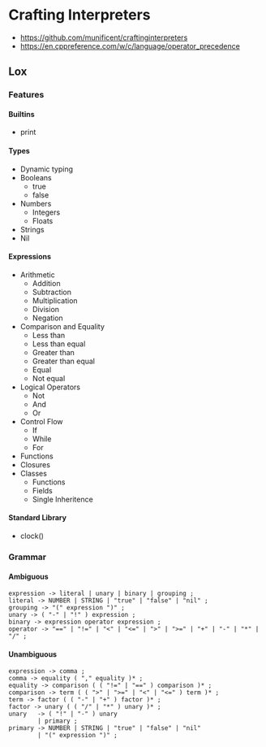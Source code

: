 # Crafting Interpreters

* https://github.com/munificent/craftinginterpreters
* https://en.cppreference.com/w/c/language/operator_precedence

## Lox

### Features

#### Builtins

* print

#### Types

* Dynamic typing
* Booleans
  * true
  * false
* Numbers
  * Integers
  * Floats
* Strings
* Nil

#### Expressions

* Arithmetic
  * Addition
  * Subtraction
  * Multiplication
  * Division
  * Negation
* Comparison and Equality
  * Less than
  * Less than equal
  * Greater than
  * Greater than equal
  * Equal
  * Not equal
* Logical Operators
  * Not
  * And
  * Or
* Control Flow
  * If
  * While
  * For
* Functions
* Closures
* Classes
  * Functions
  * Fields
  * Single Inheritence

#### Standard Library

* clock()

### Grammar

#### Ambiguous

```
expression -> literal | unary | binary | grouping ;
literal -> NUMBER | STRING | "true" | "false" | "nil" ;
grouping -> "(" expression ")" ;
unary -> ( "-" | "!" ) expression ;
binary -> expression operator expression ;
operator -> "==" | "!=" | "<" | "<=" | ">" | ">=" | "+" | "-" | "*" | "/" ;
```

#### Unambiguous

```
expression -> comma ;
comma -> equality ( "," equality )* ;
equality -> comparison ( ( "!=" | "==" ) comparison )* ;
comparison -> term ( ( ">" | ">=" | "<" | "<=" ) term )* ;
term -> factor ( ( "-" | "+" ) factor )* ;
factor -> unary ( ( "/" | "*" ) unary )* ;
unary   -> ( "!" | "-" ) unary
        | primary ;
primary -> NUMBER | STRING | "true" | "false" | "nil"
        | "(" expression ")" ;
```
